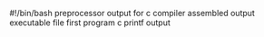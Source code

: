 #!/bin/bash
preprocessor output for c
compiler
assembled output
executable file
first program c
printf output
